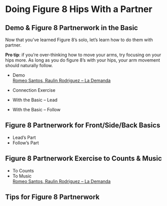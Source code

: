# Doing Figure 8 Hips With a Partner

## Demo & Figure 8 Partnerwork in the Basic

Now that you’ve learned Figure 8’s solo, let’s learn how to do them with partner.

**Pro tip**: if you’re over-thinking how to move your arms, try focusing on your hips more. As long as you do figure 8’s with your hips, your arm movement should naturally follow.

* Demo
<br>[Romeo Santos, Raulin Rodriguez – La Demanda](https://www.youtube.com/watch?v=cOy4siyFp0U)

* Connection Exercise
* With the Basic – Lead
* With the Basic – Follow

## Figure 8 Partnerwork for Front/Side/Back Basics

* Lead’s Part
* Follow’s Part

## Figure 8 Partnerwork Exercise to Counts & Music

* To Counts
* To Music
<br>[Romeo Santos, Raulin Rodriguez – La Demanda](https://www.youtube.com/watch?v=cOy4siyFp0U)

## Tips for Figure 8 Partnerwork
